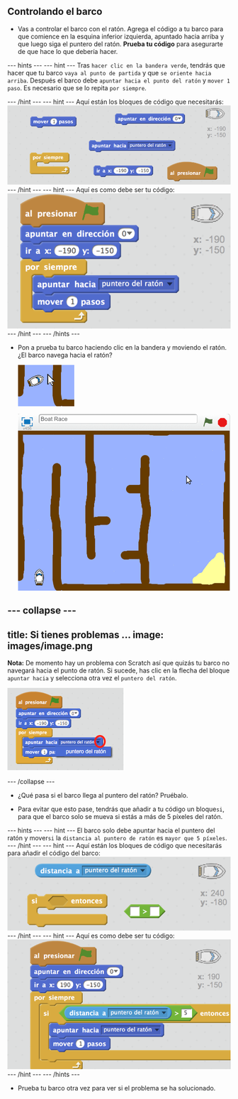 ## Controlando el barco

+ Vas a controlar el barco con el ratón. Agrega el código a tu barco para que comience en la esquina inferior izquierda, apuntado hacia arriba y que luego siga el puntero del ratón. **Prueba tu código** para asegurarte de que hace lo que debería hacer.

\--- hints \--- \--- hint \--- Tras `hacer clic en la bandera verde`, tendrás que hacer que tu barco `vaya al punto de partida` y que `se oriente hacia arriba`. Después el barco debe `apuntar hacia el punto del ratón` y `mover 1 paso`. Es necesario que se lo repita `por siempre`.

\--- /hint \--- \--- hint \--- Aquí están los bloques de código que necesitarás: ![screenshot](images/boat-move-blocks.png) \--- /hint \--- \--- hint \--- Aquí es como debe ser tu código: ![screenshot](images/boat-move-code.png) \--- /hint \--- \--- /hints \---

+ Pon a prueba tu barco haciendo clic en la bandera y moviendo el ratón. ¿El barco navega hacia el ratón?
    
    ![captura de pantalla](images/boat-mouse.png)
    
    ![captura de pantalla](images/boat-pointer-test-anim.gif)

--- collapse ---
---
title: Si tienes problemas ...
image: images/image.png
---
**Nota:** De momento hay un problema con Scratch así que quizás tu barco no navegará hacia el punto de ratón. Si sucede, has clic en la flecha del bloque `apuntar hacia` y selecciona otra vez el `puntero del ratón`.

![captura de pantalla](images/boat-bug.png) 

--- /collapse ---

+ ¿Qué pasa si el barco llega al puntero del ratón? Pruébalo.

+ Para evitar que esto pase, tendrás que añadir a tu código un bloque`si`, para que el barco solo se mueva si estás a más de 5 píxeles del ratón.

\--- hints \--- \--- hint \--- El barco solo debe apuntar hacia el puntero del ratón y mover`si` la `distancia al puntero de ratón` es `mayor que 5 píxeles`. \--- /hint \--- \--- hint \--- Aquí están los bloques de código que necesitarás para añadir el código del barco: ![screenshot](images/boat-pointer-blocks.png) \--- /hint \--- \--- hint \--- Aquí es como debe ser tu código: ![screenshot](images/boat-pointer-code.png) \--- /hint \--- \--- /hints \---

+ Prueba tu barco otra vez para ver si el problema se ha solucionado.
